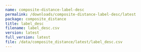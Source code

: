 ```yaml
---
name: composite-distance-label-desc
permalink: /downloads/composite-distance-label-desc/latest
package: composite_distance
title: label_desc
filename: label_desc.csv
version: latest
full_version: latest
file: /data/composite_distance/latest/label_desc.csv
---
```

